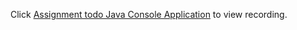 Click [Assignment todo Java Console Application](https://drive.google.com/file/d/1pDUcwrf0sHVRsXCgIojMCEzSkyF4Sd0Y/view?usp=sharing) to view recording.
